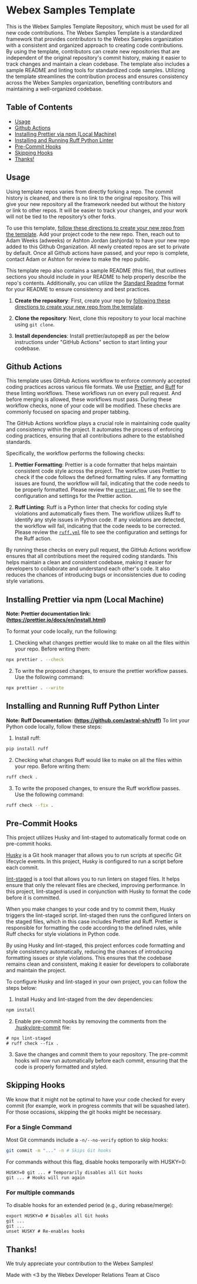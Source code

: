 # Webex Samples Template

This is the Webex Samples Template Repository, which must be used for all new code contributions. The Webex Samples Template is a standardized framework that provides contributors to the Webex Samples organization with a consistent and organized approach to creating code contributions. By using the template, contributors can create new repositories that are independent of the original repository's commit history, making it easier to track changes and maintain a clean codebase. The template also includes a sample README and linting tools for standardized code samples. Utilizing the template streamlines the contribution process and ensures consistency across the Webex Samples organization, benefiting contributors and maintaining a well-organized codebase.

## Table of Contents

- [Usage](#usage)
- [Github Actions](#github-actions)
- [Installing Prettier via npm (Local Machine)](#installing-prettier-via-npm-local-machine)
- [Installing and Running Ruff Python Linter](#installing-and-running-ruff-python-linter)
- [Pre-Commit Hooks](#pre-commit-hooks)
- [Skipping Hooks](#skipping-hooks)
- [Thanks!](#thanks)

## Usage

Using template repos varies from directly forking a repo. The commit history is cleaned, and there is no link to the original repository. This will give your new repository all the framework needed but without the history or link to other repos. It will be easier to track your changes, and your work will not be tied to the repository’s other forks.

To use this template, [follow these directions to create your new repo from the template](https://docs.github.com/en/repositories/creating-and-managing-repositories/creating-a-repository-from-a-template). Add your project code to the new repo. Then, reach out to Adam Weeks (adweeks) or Ashton Jordan (ashjorda) to have your new repo added to this Github Organization. All newly created repos are set to private by default. Once all Github actions have passed, and your repo is complete, contact Adam or Ashton for review to make the repo public.

This template repo also contains a sample README (this file), that outlines sections you should include in your README to help properly describe the repo's contents. Additionally, you can utilize the [Standard Readme](https://github.com/RichardLitt/standard-readme) format for your README to ensure consistency and best practices.

1. **Create the repository**: First, create your repo by [following these directions to create your new repo from the template](https://docs.github.com/en/repositories/creating-and-managing-repositories/creating-a-repository-from-a-template).

2. **Clone the repository**: Next, clone this repository to your local machine using `git clone`.

3. **Install dependencies**: Install prettier/autopep8 as per the below instructions under "GitHub Actions" section to start linting your codebase.

## Github Actions

This template uses GitHub Actions workflow to enforce commonly accepted coding practices across various file formats. We use [Prettier](https://prettier.io), and [Ruff](https://docs.astral.sh/ruff/linter/) for these linting workflows. These workflows run on every pull request. And before merging is allowed, these workflows must pass. During these workflow checks, none of your code will be modified. These checks are commonly focused on spacing and proper tabbing.

The GitHub Actions workflow plays a crucial role in maintaining code quality and consistency within the project. It automates the process of enforcing coding practices, ensuring that all contributions adhere to the established standards.

Specifically, the workflow performs the following checks:

1. **Prettier Formatting**: Prettier is a code formatter that helps maintain consistent code style across the project. The workflow uses Prettier to check if the code follows the defined formatting rules. If any formatting issues are found, the workflow will fail, indicating that the code needs to be properly formatted. Please review the [`prettier.yml`](.github/workflows/prettier.yml) file to see the configuration and settings for the Prettier action.

2. **Ruff Linting**: Ruff is a Python linter that checks for coding style violations and automatically fixes them. The workflow utilizes Ruff to identify any style issues in Python code. If any violations are detected, the workflow will fail, indicating that the code needs to be corrected. Please review the [`ruff.yml`](.github/workflows/ruff.yml) file to see the configuration and settings for the Ruff action.

By running these checks on every pull request, the GitHub Actions workflow ensures that all contributions meet the required coding standards. This helps maintain a clean and consistent codebase, making it easier for developers to collaborate and understand each other's code. It also reduces the chances of introducing bugs or inconsistencies due to coding style variations.

## Installing Prettier via npm (Local Machine)

**Note: Prettier documentation link: (https://prettier.io/docs/en/install.html)**

To format your code locally, run the following:

1. Checking what changes prettier would like to make on all the files within your repo. Before writing them:

```bash
npx prettier . --check
```

2. To write the proposed changes, to ensure the prettier workflow passes. Use the following command:

```bash
npx prettier . --write
```

## Installing and Running Ruff Python Linter

**Note: Ruff Documentation: (https://github.com/astral-sh/ruff)**
To lint your Python code locally, follow these steps:

1. Install ruff:

```bash
pip install ruff
```

2. Checking what changes Ruff would like to make on all the files within your repo. Before writing them:

```bash
ruff check .
```

3. To write the proposed changes, to ensure the Ruff workflow passes. Use the following command:

```bash
ruff check --fix .
```

## Pre-Commit Hooks

This project utilizes Husky and lint-staged to automatically format code on pre-commit hooks.

[Husky](https://github.com/typicode/husky) is a Git hook manager that allows you to run scripts at specific Git lifecycle events. In this project, Husky is configured to run a script before each commit.

[lint-staged](https://github.com/lint-staged/lint-staged) is a tool that allows you to run linters on staged files. It helps ensure that only the relevant files are checked, improving performance. In this project, lint-staged is used in conjunction with Husky to format the code before it is committed.

When you make changes to your code and try to commit them, Husky triggers the lint-staged script. lint-staged then runs the configured linters on the staged files, which in this case includes Prettier and Ruff. Prettier is responsible for formatting the code according to the defined rules, while Ruff checks for style violations in Python code.

By using Husky and lint-staged, this project enforces code formatting and style consistency automatically, reducing the chances of introducing formatting issues or style violations. This ensures that the codebase remains clean and consistent, making it easier for developers to collaborate and maintain the project.

To configure Husky and lint-staged in your own project, you can follow the steps below:

1. Install Husky and lint-staged from the dev dependencies:

```bash
npm install
```

2. Enable pre-commit hooks by removing the comments from the [.husky/pre-commit](.husky/pre-commit) file:

```
# npx lint-staged
# ruff check --fix .
```

3. Save the changes and commit them to your repository. The pre-commit hooks will now run automatically before each commit, ensuring that the code is properly formatted and styled.

## Skipping Hooks

We know that it might not be optimal to have your code checked for every commit (for example, work in progress commits that will be squashed later). For those occasions, skipping the git hooks might be necessary.

### For a Single Command

Most Git commands include a `-n/--no-verify` option to skip hooks:

```sh
git commit -m "..." -n # Skips Git hooks
```

For commands without this flag, disable hooks temporarily with HUSKY=0:

```shell
HUSKY=0 git ... # Temporarily disables all Git hooks
git ... # Hooks will run again
```

### For multiple commands

To disable hooks for an extended period (e.g., during rebase/merge):

```shell
export HUSKY=0 # Disables all Git hooks
git ...
git ...
unset HUSKY # Re-enables hooks
```

## Thanks!

We truly appreciate your contribution to the Webex Samples!

Made with <3 by the Webex Developer Relations Team at Cisco
